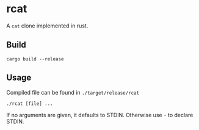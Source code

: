 # rcat

A `cat` clone implemented in rust.

## Build

`cargo build --release`

## Usage

Compiled file can be found in `./target/release/rcat`

`./rcat [file] ...`

If no arguments are given, it defaults to STDIN. Otherwise use `-` to declare STDIN.
